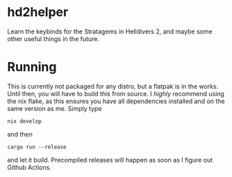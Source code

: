 # hd2helper
Learn the keybinds for the Stratagems in Helldivers 2, and maybe some other useful things in the future.

# Running
This is currently not packaged for any distro, but a flatpak is in the works. Until then, you will have to build this from source.
I *highly* recommend using the nix flake, as this ensures you have all dependencies installed and on the same version as me. Simply type
```
nix develop
```
and then
```
cargo run --release
```
and let it build. Precompiled releases will happen as soon as I figure out Github Actions.